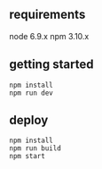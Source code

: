 

## requirements
node 6.9.x
npm 3.10.x

## getting started
```
npm install
npm run dev
```

## deploy

```
npm install
npm run build
npm start
```
